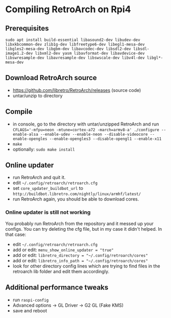 # Compiling RetroArch on Rpi4
## Prerequisites
	sudo apt install build-essential libasound2-dev libudev-dev libxkbcommon-dev zlib1g-dev libfreetype6-dev libegl1-mesa-dev libgles2-mesa-dev libgbm-dev libavcodec-dev libsdl2-dev libsdl-image1.2-dev libxml2-dev yasm libavformat-dev libavdevice-dev libswresample-dev libavresample-dev libswscale-dev libv4l-dev libgl*-mesa-dev

## Download RetroArch source
- https://github.com/libretro/RetroArch/releases (source code)
- untar/unzip to directory

## Compile
- in console, go to the directory with untar/unzipped RetroArch and run `CFLAGS='-mfpu=neon -mtune=cortex-a72 -march=armv8-a' ./configure --enable-alsa --enable-udev --enable-neon --disable-videocore --enable-opengles --enable-opengles3 --disable-opengl1 --enable-x11`
- `make`
- optionally: `sudo make install`

## Online updater
- run RetroArch and quit it.
- edit `~/.config/retroarch/retroarch.cfg`
- set `core_updater_buildbot_url` to `http://buildbot.libretro.com/nightly/linux/armhf/latest/`
- run RetroArch again, you should be able to download cores. 

### Online updater is still not working
You probably run RetroArch from the repository and it messed up your configs. You can try deleting the cfg file, but in my case it didn't helped. In that case:
- edit `~/.config/retroarch/retroarch.cfg`
- add or edit: `menu_show_online_updater = "true"`
- add or edit: `libretro_directory = "~/.config/retroarch/cores"`
- add or edit: `libretro_info_path = "~/.config/retroarch/cores"`
- look for other directory config lines which are trying to find files in the retroarch lib folder and edit them accordingly.

## Additional performance tweaks
- run `raspi-config`
- Advanced options -> GL Driver -> G2 GL (Fake KMS)
- save and reboot
